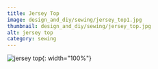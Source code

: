 ```yaml
---
title: Jersey Top
image: design_and_diy/sewing/jersey_top1.jpg
thumbnail: design_and_diy/sewing/jersey_top.jpg
alt: jersey top
category: sewing
---
```


![jersey top](./assets/img/design_and_diy/sewing/jersey_top1.jpg){: width="100%"}
